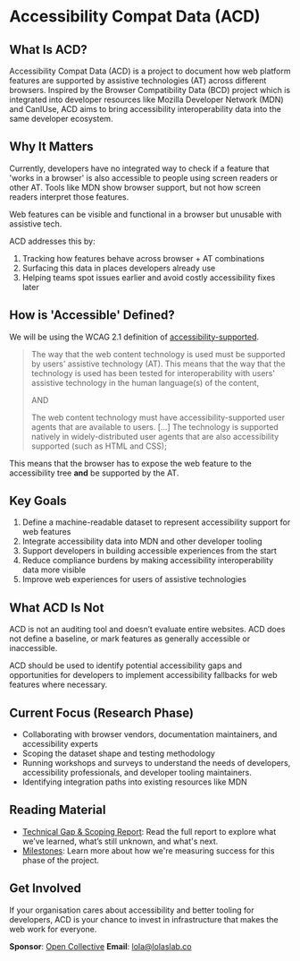 # Accessibility Compat Data (ACD)

## What Is ACD?
Accessibility Compat Data (ACD) is a project to document
how web platform features are supported by assistive technologies (AT)
across different browsers. Inspired by the Browser Compatibility Data (BCD) project
which is integrated into developer resources like Mozilla Developer Network (MDN) and CanIUse,
ACD aims to bring accessibility interoperability data into the same developer ecosystem.

## Why It Matters
Currently, developers have no integrated way to check if a feature that 'works in a browser'
is also accessible to people using screen readers or other AT.
Tools like MDN show browser support, but not how screen readers interpret those features.

Web features can be visible and functional in a browser but unusable with assistive tech.

ACD addresses this by:

1. Tracking how features behave across browser + AT combinations
2. Surfacing this data in places developers already use
3. Helping teams spot issues earlier and avoid costly accessibility fixes later

## How is 'Accessible' Defined?
We will be using the WCAG 2.1 definition of
[accessibility-supported](https://www.w3.org/TR/WCAG21/#dfn-accessibility-supported).

> The way that the web content technology is used must be supported
> by users' assistive technology (AT). This means that the way that
> the technology is used has been tested for interoperability with
> users' assistive technology in the human language(s) of the content,
>
> AND
>
> The web content technology must have accessibility-supported
> user agents that are available to users. [...] The technology
> is supported natively in widely-distributed user agents
> that are also accessibility supported (such as HTML and CSS);

This means that the browser has to expose the web feature
to the accessibility tree **and** be supported by the AT.

## Key Goals
1. Define a machine-readable dataset to represent accessibility support for web features
2. Integrate accessibility data into MDN and other developer tooling
3. Support developers in building accessible experiences from the start
4. Reduce compliance burdens by making accessibility interoperability data more visible
5. Improve web experiences for users of assistive technologies

## What ACD Is Not
ACD is not an auditing tool and doesn’t evaluate entire websites. ACD does not define
a baseline, or mark features as generally accessible or inaccessible. 

ACD should be used to identify potential accessibility gaps and opportunities
for developers to implement accessibility fallbacks for web features where necessary.

## Current Focus (Research Phase)
- Collaborating with browser vendors, documentation maintainers, and accessibility experts
- Scoping the dataset shape and testing methodology
- Running workshops and surveys to understand the needs of developers, accessibility
  professionals, and developer tooling maintainers.
- Identifying integration paths into existing resources like MDN

## Reading Material
- [Technical Gap & Scoping Report](/technical-gap-analysis-scope.md):
  Read the full report to explore what we’ve learned, what’s still unknown, and what's next.
- [Milestones](/milestones.md): Learn more about how we're measuring success for this
  phase of the project.  

## Get Involved

If your organisation cares about accessibility and better tooling for developers,
ACD is your chance to invest in infrastructure that makes the web work for everyone.

**Sponsor**: [Open Collective](https://give.lolaslab.co)
**Email**: lola@lolaslab.co
